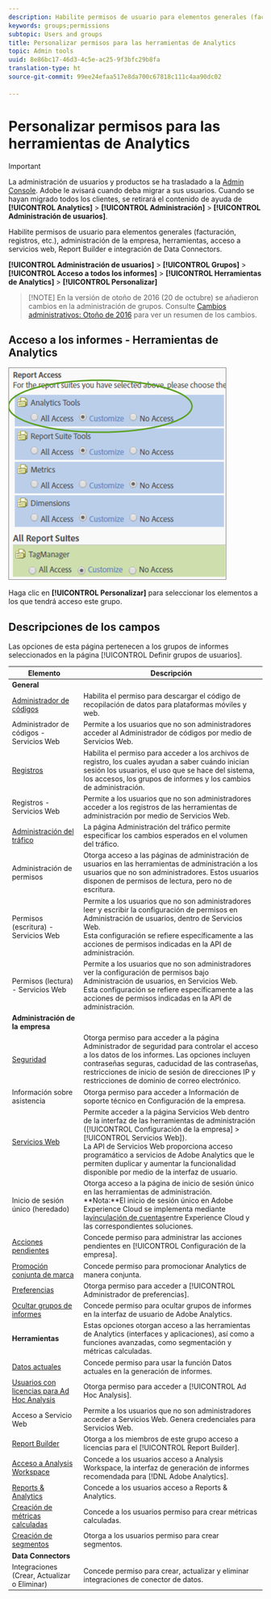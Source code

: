 ```yaml
---
description: Habilite permisos de usuario para elementos generales (facturación, registros, etc.), administración de la empresa, herramientas, acceso a servicios web, Report Builder e integración de Data Connectors.
keywords: groups;permissions
subtopic: Users and groups
title: Personalizar permisos para las herramientas de Analytics
topic: Admin tools
uuid: 8e86bc17-46d3-4c5e-ac25-9f3bfc29b8fa
translation-type: ht
source-git-commit: 99ee24efaa517e8da700c67818c111c4aa90dc02

---
```



# Personalizar permisos para las herramientas de Analytics

>[!IMPORTANT]
>
>La administración de usuarios y productos se ha trasladado a la [Admin Console](https://helpx.adobe.com/es/enterprise/using/admin-console.html). Adobe le avisará cuando deba migrar a sus usuarios. Cuando se hayan migrado todos los clientes, se retirará el contenido de ayuda de **[!UICONTROL Analytics]** > **[!UICONTROL Administración]** > **[!UICONTROL Administración de usuarios]**.

Habilite permisos de usuario para elementos generales (facturación, registros, etc.), administración de la empresa, herramientas, acceso a servicios web, Report Builder e integración de Data Connectors.

**[!UICONTROL Administración de usuarios]** > **[!UICONTROL Grupos]** > **[!UICONTROL Acceso a todos los informes]** > **[!UICONTROL Herramientas de Analytics]** > **[!UICONTROL Personalizar]**

> [!NOTE] En la versión de otoño de 2016 (20 de octubre) se añadieron cambios en la administración de grupos. Consulte [Cambios administrativos: Otoño de 2016](/help/admin/user-management2/c-user-management/permissions-changes.md) para ver un resumen de los cambios.

## Acceso a los informes - Herramientas de Analytics

![](assets/report-access-analytics-tools.png)

Haga clic en **[!UICONTROL Personalizar]** para seleccionar los elementos a los que tendrá acceso este grupo.

## Descripciones de los campos

Las opciones de esta página pertenecen a los grupos de informes seleccionados en la página [!UICONTROL Definir grupos de usuarios].

| Elemento | Descripción |
|--- |--- |
| **General** |  |
| [Administrador de códigos](/help/admin/admin/code-manager-admin.md) | Habilita el permiso para descargar el código de recopilación de datos para plataformas móviles y web. |
| Administrador de códigos - Servicios Web | Permite a los usuarios que no son administradores acceder al Administrador de códigos por medio de Servicios Web. |
| [Registros](/help/admin/admin/logs.md) | Habilita el permiso para acceder a los archivos de registro, los cuales ayudan a saber cuándo inician sesión los usuarios, el uso que se hace del sistema, los accesos, los grupos de informes y los cambios de administración. |
| Registros - Servicios Web | Permite a los usuarios que no son administradores acceder a los registros de las herramientas de administración por medio de Servicios Web. |
| [Administración del tráfico](/help/admin/c-traffic-management/traffic-management.md) | La página Administración del tráfico permite especificar los cambios esperados en el volumen del tráfico. |
| Administración de permisos | Otorga acceso a las páginas de administración de usuarios en las herramientas de administración a los usuarios que no son administradores. Estos usuarios disponen de permisos de lectura, pero no de escritura. |
| Permisos (escritura) - Servicios Web | Permite a los usuarios que no son administradores leer y escribir la configuración de permisos en Administración de usuarios, dentro de Servicios Web.<br>Esta configuración se refiere específicamente a las acciones de permisos indicadas en la API de administración. |
| Permisos (lectura) - Servicios Web | Permite a los usuarios que no son administradores ver la configuración de permisos bajo Administración de usuarios, en Servicios Web.<br>Esta configuración se refiere específicamente a las acciones de permisos indicadas en la API de administración. |
| **Administración de la empresa** |  |
| [Seguridad](/help/admin/company/security-manager.md) | Otorga permiso para acceder a la página Administrador de seguridad para controlar el acceso a los datos de los informes. Las opciones incluyen contraseñas seguras, caducidad de las contraseñas, restricciones de inicio de sesión de direcciones IP y restricciones de dominio de correo electrónico. |
| Información sobre asistencia | Otorga permiso para acceder a Información de soporte técnico en Configuración de la empresa. |
| [Servicios Web](/help/admin/company/web-services-admin.md) | Permite acceder a la página Servicios Web dentro de la interfaz de las herramientas de administración ([!UICONTROL Configuración de la empresa] > [!UICONTROL Servicios Web]).<br>La API de Servicios Web proporciona acceso programático a servicios de Adobe Analytics que le permiten duplicar y aumentar la funcionalidad disponible por medio de la interfaz de usuario. |
| Inicio de sesión único (heredado) | Otorga acceso a la página de inicio de sesión único en las herramientas de administración.<br>**Nota:**El inicio de sesión único en Adobe Experience Cloud se implementa mediante la[vinculación de cuentas](https://marketing.adobe.com/resources/help/es_ES/mcloud/organizations.html)entre Experience Cloud y las correspondientes soluciones. |
| [Acciones pendientes](/help/admin/company/pending-actions-admin.md) | Concede permiso para administrar las acciones pendientes en [!UICONTROL Configuración de la empresa]. |
| [Promoción conjunta de marca](/help/admin/company/co-branding-admin.md) | Concede permiso para promocionar Analytics de manera conjunta. |
| [Preferencias](/help/admin/admin/preferences-manager.md) | Otorga permiso para acceder a [!UICONTROL Administrador de preferencias]. |
| [Ocultar grupos de informes](/help/admin/company/c-hide-report-suites.md) | Concede permiso para ocultar grupos de informes en la interfaz de usuario de Adobe Analytics. |
| **Herramientas** | Estas opciones otorgan acceso a las herramientas de Analytics (interfaces y aplicaciones), así como a funciones avanzadas, como segmentación y métricas calculadas. |
| [Datos actuales](https://marketing.adobe.com/resources/help/es_ES/reference/data_latency.html) | Concede permiso para usar la función Datos actuales en la generación de informes. |
| [Usuarios con licencias para Ad Hoc Analysis](https://marketing.adobe.com/resources/help/es_ES/dsc/) | Otorga permiso para acceder a [!UICONTROL Ad Hoc Analysis]. |
| Acceso a Servicio Web | Permite a los usuarios que no son administradores acceder a Servicios Web. Genera credenciales para Servicios Web. |
| [Report Builder](https://marketing.adobe.com/resources/help/es_ES/arb/setup.html) | Otorga a los miembros de este grupo acceso a licencias para el [!UICONTROL Report Builder]. |
| [Acceso a Analysis Workspace](https://marketing.adobe.com/resources/help/es_ES/analytics/analysis-workspace/) | Concede a los usuarios acceso a Analysis Workspace, la interfaz de generación de informes recomendada para [!DNL Adobe Analytics]. |
| [Reports &amp; Analytics](https://marketing.adobe.com/resources/help/es_ES/sc/user/) | Concede a los usuarios acceso a Reports &amp; Analytics. |
| [Creación de métricas calculadas](https://marketing.adobe.com/resources/help/es_ES/analytics/calcmetrics/) | Concede a los usuarios permiso para crear métricas calculadas. |
| [Creación de segmentos](https://marketing.adobe.com/resources/help/es_ES/analytics/segment/) | Otorga a los usuarios permiso para crear segmentos. |
| **Data Connectors** |  |
| Integraciones (Crear, Actualizar o Eliminar) | Concede permiso para crear, actualizar y eliminar integraciones de conector de datos. |
